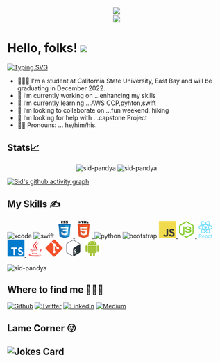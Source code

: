<!-- [![Header](https://github.com/sid-pandya/sid-pandya/blob/main/github-header-image.png "Header")](https://some-url.dev/) -->



<div align="center">
<img src="https://readme-typing-svg.herokuapp.com?size=50&center=true&vCenter=true&width=800&height=100&lines=Namaste%20%F0%9F%99%8F%3BHello%20%F0%9F%99%8F%3BKem%20Chho%20%F0%9F%99%8F%3BHola%20%F0%9F%99%8F%3B">
<br>
<img src="https://views.whatilearened.today/views/github/sid-pandya/sid-pandya.svg?cache=remove">
<br>
</div>

# Hello, folks! <img src="https://raw.githubusercontent.com/MartinHeinz/MartinHeinz/master/wave.gif" width="30px">
[![Typing SVG](https://readme-typing-svg.herokuapp.com?lines=Myself+Sidhdharth+Pandya)](https://git.io/typing-svg) 

- 🧑🏼‍🎓 I'm a student at California State University, East Bay and will be graduating in December 2022.
- 🔭 I’m currently working on ...enhancing my skills
- 🌱 I’m currently learning ...AWS CCP,pyhton,swift
- 👯 I’m looking to collaborate on ...fun weekend, hiking
- 🤔 I’m looking for help with ...capstone Project
- 👨🏼 Pronouns: ... he/him/his. 


<h2 id="Stats">Stats📈</h2>
<p align="center">
<img width="40%" src="https://github-readme-stats.vercel.app/api/top-langs?username=sid-pandya&show_icons=true&theme=codeSTACKr&show_icons=true&layout=compact&langs_count=8" alt="sid-pandya" /> 
<img width="48%" src="https://github-readme-stats.vercel.app/api?username=sid-pandya&show_icons=true&theme=codeSTACKr&locale=en&hide_border=true" alt="sid-pandya" />

</p>


[![Sid's github activity graph](https://activity-graph.herokuapp.com/graph?username=sid-pandya&theme=xcode)](https://github.com/ashutosh00710/github-readme-activity-graph)

<!-- stats
<img width="48%" src="https://github-readme-streak-stats.herokuapp.com/?user=sid-pandya&theme=dark&hide_border=true" alt="sid-pandya" />

[![GitHub Streak]([https://github-readme-streak-stats.herokuapp.com?user=sid-pandya](https://github-profile-trophy.vercel.app/?username=sid-pandya&theme=dark)](https://git.io/streak-stats)


[![Sid's GitHub stats](https://github-readme-stats.vercel.app/api?username=sid-pandya&theme=codeSTACKr&show_icons=true)](https://github.com/anuraghazra/github-readme-stats)

[![Top Langs](https://github-readme-stats.vercel.app/api/top-langs/?username=sid-pandya&theme=codeSTACKr&show_icons=true&layout=compact&langs_count=8)](https://github.com/anuraghazra/github-readme-stats)




![](https://img.shields.io/badge/<WORD_ON_LEFT>-<WORD_ON_RIGHT>-informational?style=flat&logo=<LOGO_NAME>&logoColor=white&color=2bbc8a)

<img align="center" src="https://github-readme-stats.vercel.app/api/<CARD_TYPE>/?username=<USERNAME>&theme=<THEME_NAME>" />

![](https://img.shields.io/badge/<WORD_ON_LEFT>-<WORD_ON_RIGHT>-informational?style=flat&logo=data:image/svg%2bxml;base64,<BASE64_DATA>)


 -->




    
<h2 id="skills">My Skills ✍️</h2>
<p>
<a target="_blank"> <img src="https://cdn.jsdelivr.net/gh/devicons/devicon/icons/xcode/xcode-original.svg" alt="xcode" width="40" height="40" /> </a>
<a target="_blank"> <img src="https://cdn.jsdelivr.net/gh/devicons/devicon/icons/swift/swift-original.svg" alt="swift" width="40" height="40" /></a>
<a href="https://www.w3schools.com/css/" target="_blank"> <img src="https://raw.githubusercontent.com/devicons/devicon/master/icons/css3/css3-original-wordmark.svg" alt="css3" width="40" height="40" /> </a>
<a href="https://www.w3.org/html/" target="_blank"> <img src="https://raw.githubusercontent.com/devicons/devicon/master/icons/html5/html5-original-wordmark.svg" alt="html5" width="40" height="40" /> </a>
<a target="_blank"> <img src="https://cdn.jsdelivr.net/gh/devicons/devicon/icons/python/python-original-wordmark.svg" alt="python" width="40" height="40" /> </a>      
<a target="_blank"> <img src="https://cdn.jsdelivr.net/gh/devicons/devicon/icons/bootstrap/bootstrap-original-wordmark.svg" alt="bootstrap" width="40" height="40" /> </a>
<a href="https://developer.mozilla.org/en-US/docs/Web/JavaScript" target="_blank"> <img src="https://raw.githubusercontent.com/devicons/devicon/master/icons/javascript/javascript-original.svg" alt="javascript" width="40" height="40" />
</a>
<a href="https://nodejs.org" target="_blank"> <img src="https://raw.githubusercontent.com/devicons/devicon/master/icons/nodejs/nodejs-plain.svg" alt="nodejs" width="40" height="40" /> </a>
<a href="https://reactjs.org/" target="_blank"> <img src="https://raw.githubusercontent.com/devicons/devicon/master/icons/react/react-original-wordmark.svg" alt="react" width="40" height="40" /> </a>
<a href="https://www.typescriptlang.org/" target="_blank"> <img src="https://raw.githubusercontent.com/devicons/devicon/master/icons/typescript/typescript-original.svg" alt="typescript" width="40" height="40" /> </a>
<a target="_blank"> <img src="https://raw.githubusercontent.com/devicons/devicon/master/icons/java/java-plain.svg" alt="java" width="40" height="40" /> </a>
<a target="_blank"> <img src="https://raw.githubusercontent.com/devicons/devicon/master/icons/git/git-plain.svg" alt="git" width="40" height="40" /> </a>
<a target="_blank"> <img src="https://raw.githubusercontent.com/devicons/devicon/master/icons/bash/bash-original.svg" alt="bash" width="40" height="40" /> </a>
<a target="_blank"> <img src="https://raw.githubusercontent.com/devicons/devicon/master/icons/android/android-plain.svg" alt="android" width="40" height="40" /> </a>     
</p>
</div>

<img width="48%" src="https://github-readme-streak-stats.herokuapp.com/?user=sid-pandya&theme=dark&hide_border=true&" alt="sid-pandya" />

<h2 id="Social_Media">Where to find me 🙋🏻‍♂️</h2>
<p>
    <a href="https://github.com/sid-pandya" target="_blank"><img alt="Github" src="https://img.shields.io/badge/GitHub-%2312100E.svg?&style=for-the-badge&logo=Github&logoColor=white" /></a> 
    <a href="https://twitter.com/sidhdharth19" target="_blank"><img alt="Twitter" src="https://img.shields.io/badge/twitter-%231DA1F2.svg?&style=for-the-badge&logo=twitter&logoColor=white" /></a> 
    <a href="https://www.linkedin.com/in/sidhdharth-pandya" target="_blank"><img alt="LinkedIn" src="https://img.shields.io/badge/linkedin-%230077B5.svg?&style=for-the-badge&logo=linkedin&logoColor=white" /></a> 
    <a href="https://medium.com" target="_blank"><img alt="Medium" src="https://img.shields.io/badge/medium-%2312100E.svg?&style=for-the-badge&logo=medium&logoColor=white" /></a>
</p>

<h2> Lame Corner 😜<h2>
<img src="https://readme-jokes.vercel.app/api" alt="Jokes Card" />

